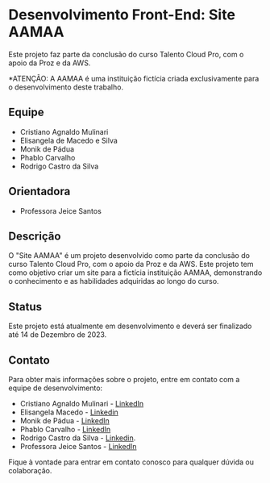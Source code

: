 # Desenvolvimento Front-End: Site AAMAA

Este projeto faz parte da conclusão do curso Talento Cloud Pro, com o apoio da Proz e da AWS. 

*ATENÇÃO: A AAMAA é uma instituição fictícia criada exclusivamente para o desenvolvimento deste trabalho.

## Equipe

- Cristiano Agnaldo Mulinari
- Elisangela de Macedo e Silva
- Monik de Pádua
- Phablo Carvalho
- Rodrigo Castro da Silva

## Orientadora

- Professora Jeice Santos

## Descrição

O "Site AAMAA" é um projeto desenvolvido como parte da conclusão do curso Talento Cloud Pro, com o apoio da Proz e da AWS. Este projeto tem como objetivo criar um site para a fictícia instituição AAMAA, demonstrando o conhecimento e as habilidades adquiridas ao longo do curso.


## Status

Este projeto está atualmente em desenvolvimento e deverá ser finalizado até 14 de Dezembro de 2023. 

## Contato

Para obter mais informações sobre o projeto, entre em contato com a equipe de desenvolvimento:

- Cristiano Agnaldo Mulinari - [LinkedIn](https://www.linkedin.com/in/cristiano-mulinari-tecnologia/)
- Elisangela Macedo - [Linkedin](https://www.linkedin.com/in/macedoelisangela/)
- Monik de Pádua - [LinkedIn](https://www.linkedin.com/in/monikpaduaa)
- Phablo Carvalho - [LinkedIn](https://www.linkedin.com/in/phablo--carvalho/)
- Rodrigo Castro da Silva - [Linkedin](linkedin.com/in/rodrigo-castro-silva/).
- Professora Jeice Santos - [LinkedIn](https://www.linkedin.com/in/jeicesantos/)

Fique à vontade para entrar em contato conosco para qualquer dúvida ou colaboração.
